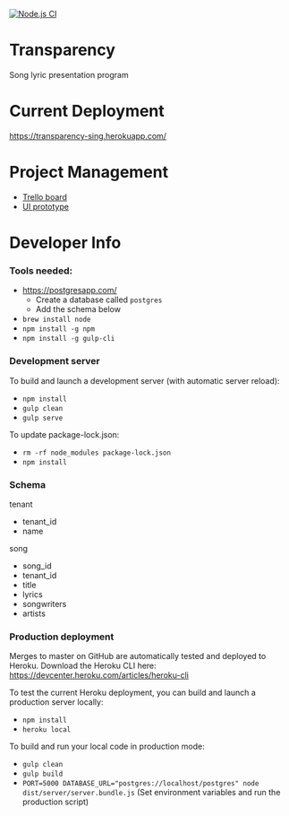 [![Node.js CI](https://github.com/bpan/transparency/actions/workflows/build-test.yml/badge.svg)](https://github.com/bpan/transparency/actions/workflows/build-test.yml)

# Transparency
Song lyric presentation program

# Current Deployment
https://transparency-sing.herokuapp.com/

# Project Management

* [Trello board](https://trello.com/b/5aa6l7J4/transparency)
* [UI prototype](https://marvelapp.com/ai9ebi4)

# Developer Info

### Tools needed:

* https://postgresapp.com/
  * Create a database called `postgres`
  * Add the schema below
* `brew install node`
* `npm install -g npm`
* `npm install -g gulp-cli`

### Development server

To build and launch a development server (with automatic server reload):

* `npm install`
* `gulp clean`
* `gulp serve`

To update package-lock.json:

* `rm -rf node_modules package-lock.json`
* `npm install`

### Schema

tenant
* tenant_id
* name

song
* song_id
* tenant_id
* title
* lyrics
* songwriters
* artists

### Production deployment

Merges to master on GitHub are automatically tested and deployed to Heroku. Download the Heroku CLI here:
https://devcenter.heroku.com/articles/heroku-cli

To test the current Heroku deployment, you can build and launch a production server locally:

* `npm install`
* `heroku local`

To build and run your local code in production mode:

* `gulp clean`
* `gulp build`
* `PORT=5000 DATABASE_URL="postgres://localhost/postgres" node dist/server/server.bundle.js`
(Set environment variables and run the production script)
